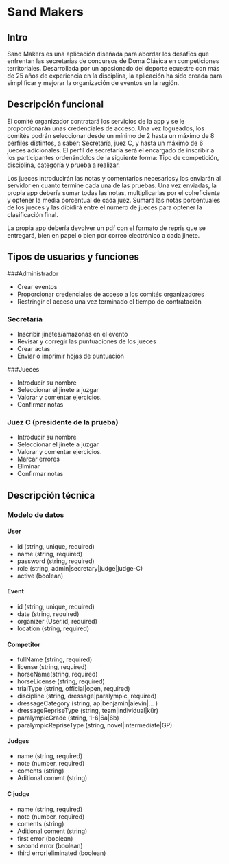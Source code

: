 # Sand Makers

## Intro

Sand Makers es una aplicación diseñada para abordar los desafíos que enfrentan las secretarías de concursos de Doma Clásica en competiciones territoriales. Desarrollada por un apasionado del deporte ecuestre con más de 25 años de experiencia en la disciplina, la aplicación ha sido creada para simplificar y mejorar la organización de eventos en la región.

## Descripción funcional

El comité organizador contratará los servicios de la app y se le proporcionarán unas credenciales de acceso.
Una vez logueados, los comités podrán seleccionar desde un mínimo de 2 hasta un máximo de 8 perfiles distintos, a saber:
Secretaría, juez C, y hasta un máximo de 6 jueces adicionales.
El perfil de secretaría será el encargado de inscribir a los participantes ordenándolos de la siguiente forma:
Tipo de competición, disciplina, categoría y prueba a realizar. 

Los jueces introducirán las notas y comentarios necesariosy los enviarán al servidor en cuanto termine cada una de las pruebas.
Una vez enviadas, la propia app debería sumar todas las notas, multiplicarlas por el coheficiente y optener la media porcentual de cada juez.
Sumará las notas porcentuales de los jueces y las dibidirá entre el número de jueces para optener la clasificación final.

La propia app debería devolver un pdf con el formato de repris que se entregará, bien en papel o bien por correo electrónico a cada jinete.


## Tipos de usuarios y funciones

###Administrador

- Crear eventos
- Proporcionar credenciales de acceso a los comités organizadores
- Restringir el acceso una vez terminado el tiempo de contratación

### Secretaría

- Inscribir jinetes/amazonas en el evento
- Revisar y corregir las puntuaciones de los jueces 
- Crear actas 
 - Enviar o imprimir hojas de puntuación

###Jueces

- Introducir su nombre
- Seleccionar el jinete a juzgar
- Valorar y comentar ejercicios.
- Confirmar notas

### Juez C (presidente de la prueba)

- Introducir su nombre
- Seleccionar el jinete a juzgar
- Valorar y comentar ejercicios.
- Marcar errores 
- Eliminar
- Confirmar notas


## Descripción técnica
### Modelo de datos

#### User

- id (string, unique, required)
- name (string, required)
- password (string, required)
- role (string, admin|secretary|judge|judge-C)
- active (boolean)

#### Event

- id (string, unique, required)
- date (string, required)
- organizer (User.id, required)
- location (string, required)
        
#### Competitor 

- fullName (string, required)
- license (string, required)
- horseName(string, required)
- horseLicense (string, required)
- trialType (string, official|open, required)
- discipline (string, dressage|paralympic, required)
- dressageCategory (string, ap|benjamin|alevin|... )
- dressageRepriseType (string, team|individual|kür)
- paralympicGrade (string, 1-6|6a|6b)
- paralympicRepriseType (string, novel|intermediate|GP)

#### Judges

- name (string, required)
- note (number, required)
- coments (string)
- Aditional coment (string)

#### C judge 

- name (string, required)
- note (number, required)
- coments (string)
- Aditional coment (string)
- first error (boolean)
- second error (boolean)
- third error|eliminated (boolean)

